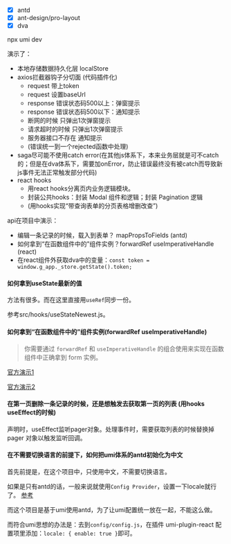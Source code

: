 - [x] antd
- [x] ant-design/pro-layout
- [x] dva

npx umi dev

演示了：

- 本地存储数据持久化层 localStore
- axios拦截器钩子分切面 (代码插件化)
  - request 带上token
  - request 设置baseUrl
  - response 错误状态码500以上：弹窗提示
  - response 错误状态码500以下：通知提示
  - 断网的时候 只弹出1次弹窗提示
  - 请求超时的时候 只弹出1次弹窗提示
  - 服务器接口不存在 通知提示
  - (错误统一到一个rejected函数中处理)
- saga尽可能不使用catch error(在其他js体系下，本来业务层就是可不catch的；但是在dva体系下，需要加onError，防止错误最终没有被catch而导致新js事件无法正常触发部分代码)
- react hooks
  - 用react hooks分离页内业务逻辑模块。
  - 封装公共hooks：封装 Modal 组件和逻辑；封装 Pagination 逻辑
  - (用hooks实现“带查询表单的分页表格增删改查”)

api在项目中演示：

- 编辑一条记录的时候，载入到表单？ mapPropsToFields (antd)
- 如何拿到“在函数组件中的”组件实例？forwardRef useImperativeHandle (react)
- 在react组件外获取dva中的变量：`const token = window.g_app._store.getState().token;`

#### 如何拿到useState最新的值

方法有很多。而在这里直接用`useRef`同步一份。

参考src/hooks/useStateNewest.js。

#### 如何拿到“在函数组件中的”组件实例(forwardRef useImperativeHandle)

> 你需要通过 `forwardRef` 和 `useImperativeHandle` 的组合使用来实现在函数组件中正确拿到 form 实例。

[官方演示1](https://ant.design/components/form-cn/#%E5%A6%82%E4%BD%95%E5%9C%A8%E5%87%BD%E6%95%B0%E7%BB%84%E4%BB%B6%E4%B8%AD%E6%8B%BF%E5%88%B0-form-%E5%AE%9E%E4%BE%8B%EF%BC%9F)

[官方演示2](https://github.com/ant-design/ant-design/pull/19937/files/e22830985c025a4979239b42e46a12dc96b32b87#diff-c228e588c2e28d43fdccf78a6045206b)

#### 在第一页删除一条记录的时候，还是想触发去获取第一页的列表 (用hooks useEffect的时候)

声明时，useEffect监听pager对象。处理事件时，需要获取列表的时候替换掉 pager 对象以触发监听回调。

#### 在不需要切换语言的前提下，如何把umi体系的antd初始化为中文

首先前提是，在这个项目中，只使用中文，不需要切换语言。

如果是只有antd的话，一般来说就使用`Config Provider`，设置一下locale就行了。 [参考](https://ant.design/components/config-provider-cn/)

而这个项目是基于umi使用antd，为了让umi配置统一放在一起，不能这么做。

而符合umi思想的办法是：去到`config/config.js`，在插件 umi-plugin-react 配置项里添加：`locale: { enable: true }`即可。

